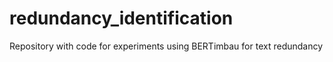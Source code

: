 # redundancy_identification
Repository with code for experiments using BERTimbau for text redundancy
